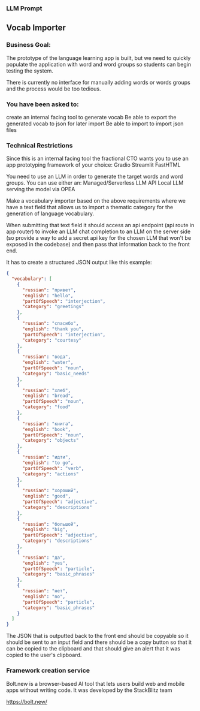 ### LLM Prompt 

## Vocab Importer

### Business Goal: 
The prototype of the language learning app is built, but we need to quickly populate the application with word and word groups so students can begin testing the system.

There is currently no interface for manually adding words or words groups and the process would be too tedious. 

### You have been asked to:
create an internal facing tool to generate vocab 
Be able to export the generated vocab to json for later import
Be able  to import to import json files

### Technical Restrictions
Since this is an internal facing tool the fractional CTO wants you to use an app prototyping framework of your choice:
Gradio
Streamlit
FastHTML

You need to use an LLM in order to generate the target words and word groups.
You can use either an:
Managed/Serverless LLM API
Local LLM serving the model via OPEA

Make a vocabulary importer based on the above requirements where we have a text field that allows us to import a thematic category for the generation of language vocabulary.

When submitting that text field it should access an api endpoint (api route in app router) to invoke an LLM chat completion to an LLM on the server side (so provide a way to add a secret api key for the chosen LLM that won't be exposed in the codebase) and then pass that information back to the front end.

It has to create a structured JSON output like this example:

```JSON
{
  "vocabulary": [
    {
      "russian": "привет",
      "english": "hello",
      "partOfSpeech": "interjection",
      "category": "greetings"
    },
    {
      "russian": "спасибо",
      "english": "thank you",
      "partOfSpeech": "interjection",
      "category": "courtesy"
    },
    {
      "russian": "вода",
      "english": "water",
      "partOfSpeech": "noun",
      "category": "basic_needs"
    },
    {
      "russian": "хлеб",
      "english": "bread",
      "partOfSpeech": "noun",
      "category": "food"
    },
    {
      "russian": "книга",
      "english": "book",
      "partOfSpeech": "noun",
      "category": "objects"
    },
    {
      "russian": "идти",
      "english": "to go",
      "partOfSpeech": "verb",
      "category": "actions"
    },
    {
      "russian": "хороший",
      "english": "good",
      "partOfSpeech": "adjective",
      "category": "descriptions"
    },
    {
      "russian": "большой",
      "english": "big",
      "partOfSpeech": "adjective",
      "category": "descriptions"
    },
    {
      "russian": "да",
      "english": "yes",
      "partOfSpeech": "particle",
      "category": "basic_phrases"
    },
    {
      "russian": "нет",
      "english": "no",
      "partOfSpeech": "particle",
      "category": "basic_phrases"
    }
  ]
}
```
The JSON that is outputted back to the front end should be copyable so it should be sent to an input field and there should be a copy button so that it can be copied to the clipboard and that should give an alert that it was copied to the user's clipboard.

### Framework creation service

Bolt.new is a browser-based AI tool that lets users build web and mobile apps without writing code. It was developed by the StackBlitz team

https://bolt.new/

